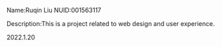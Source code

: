 Name:Ruqin Liu
NUID:001563117

Description:This is a project related to web design and user experience.

2022.1.20 
